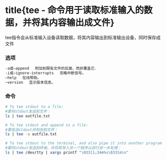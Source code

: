 # title{tee - 命令用于读取标准输入的数据，并将其内容输出成文件}

tee指令会从标准输入设备读取数据，将其内容输出到标准输出设备，同时保存成文件

### 选项
```bash
-a或–append 　附加到既有文件的后面，而非覆盖它．
-i或–ignore-interrupts 　忽略中断信号。
–help 　在线帮助。
–version 　显示版本信息。
```

### 命令
```bash
# To tee stdout to a file:
#要将stdout发送到文件：
ls | tee outfile.txt

# To tee stdout and append to a file:
#要发送stdout并附加到文件：
ls | tee -a outfile.txt

# To tee stdout to the terminal, and also pipe it into another program for further processing:
#要将stdout发送到终端，并将其导入另一个程序以进行进一步处理：
ls | tee /dev/tty | xargs printf "\033[1;34m%s\033[m\n"
```